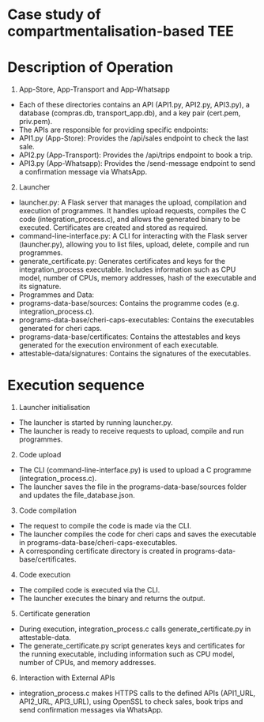 # Case study of compartmentalisation-based TEE

# Description of Operation
1) App-Store, App-Transport and App-Whatsapp
- Each of these directories contains an API (API1.py, API2.py, API3.py), a database (compras.db, transport_app.db), and a key pair (cert.pem, priv.pem).
- The APIs are responsible for providing specific endpoints:
 - API1.py (App-Store): Provides the /api/sales endpoint to check the last sale.
 - API2.py (App-Transport): Provides the /api/trips endpoint to book a trip.
 - API3.py (App-Whatsapp): Provides the /send-message endpoint to send a confirmation message via WhatsApp.
2) Launcher
- launcher.py: A Flask server that manages the upload, compilation and execution of programmes. It handles upload requests, compiles the C code (integration_process.c), and allows the generated binary to be executed. Certificates are created and stored as required.
- command-line-interface.py: A CLI for interacting with the Flask server (launcher.py), allowing you to list files, upload, delete, compile and run programmes.
- generate_certificate.py: Generates certificates and keys for the integration_process executable. Includes information such as CPU model, number of CPUs, memory addresses, hash of the executable and its signature.
- Programmes and Data:
 - programs-data-base/sources: Contains the programme codes (e.g. integration_process.c).
 - programs-data-base/cheri-caps-executables: Contains the executables generated for cheri caps.
 - programs-data-base/certificates: Contains the attestables and keys generated for the execution environment of each executable.
 - attestable-data/signatures: Contains the signatures of the executables.
   
# Execution sequence
1) Launcher initialisation
 - The launcher is started by running launcher.py.
 - The launcher is ready to receive requests to upload, compile and run programmes.
2) Code upload
 - The CLI (command-line-interface.py) is used to upload a C programme (integration_process.c).
 - The launcher saves the file in the programs-data-base/sources folder and updates the file_database.json.
3) Code compilation
 - The request to compile the code is made via the CLI.
 - The launcher compiles the code for cheri caps and saves the executable in programs-data-base/cheri-caps-executables.
 - A corresponding certificate directory is created in programs-data-base/certificates.
4) Code execution
 - The compiled code is executed via the CLI.
 - The launcher executes the binary and returns the output.
5) Certificate generation
 - During execution, integration_process.c calls generate_certificate.py in attestable-data.
 - The generate_certificate.py script generates keys and certificates for the running executable, including information such as CPU model, number of CPUs, and memory addresses.
6) Interaction with External APIs
 - integration_process.c makes HTTPS calls to the defined APIs (API1_URL, API2_URL, API3_URL), using OpenSSL to check sales, book trips and send confirmation messages via WhatsApp.
